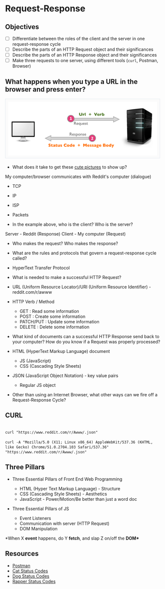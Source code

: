 # Request-Response

## Objectives

- [ ] Differentiate between the roles of the client and the server in one request-response cycle
- [ ] Describe the parts of an HTTP Request object and their significances
- [ ] Describe the parts of an HTTP Response object and their significances
- [ ] Make three requests to one server, using different tools (`curl`, Postman, Browser)

## What happens when you type a URL in the browser and press enter?

![request_resp](./req_resp.png)

- What does it take to get these [cute pictures](https://www.reddit.com/r/Awww/) to show up?

My computer/browser communicates with Reddit's computer (dialogue)

- TCP
- IP
- ISP
- Packets

- In the example above, who is the client? Who is the server?

Server - Reddit (Response)
Client - My computer (Request)

- Who makes the request? Who makes the response?

- What are the rules and protocols that govern a request-response cycle called?

- HyperText Transfer Protocol

- What is needed to make a successful HTTP Request?

- URL (Uniform Resource Locator)/URI (Uniform Resource Identifier) - reddit.com/r/awww
- HTTP Verb / Method

  - GET : Read some information
  - POST : Create some information
  - PATCH/PUT : Update some information
  - DELETE : Delete some information

- What kind of documents can a successful HTTP Response send back to your computer? How do you know if a Request was properly processed?

- HTML (HyperText Markup Language) document

  - JS (JavaScript)
  - CSS (Cascading Style Sheets)

- JSON (JavaScript Object Notation) - key value pairs

  - Regular JS object

- Other than using an Internet Browser, what other ways can we fire off a Request-Response Cycle?

## CURL

```shell

curl "https://www.reddit.com/r/Awww/.json"

curl -A "Mozilla/5.0 (X11; Linux x86_64) AppleWebKit/537.36 (KHTML, like Gecko) Chrome/51.0.2704.103 Safari/537.36" "https://www.reddit.com/r/Awww/.json"

```

## Three Pillars

- Three Essential Pillars of Front End Web Programming

  - HTML (Hyper Text Markup Language) - Structure
  - CSS (Cascading Style Sheets) - Aesthetics
  - JavaScript - Power/Motion/Be better than just a word doc

- Three Essential Pillars of JS
  - Event Listeners
  - Communication with server (HTTP Request)
  - DOM Manipulation

\*When X **event** happens, do Y **fetch**, and slap Z on/off the **DOM\***

## Resources

- [Postman](https://www.postman.com/)
- [Cat Status Codes](https://http.cat/)
- [Dog Status Codes](https://httpstatusdogs.com/)
- [Rapper Status Codes](http://httpstatusrappers.com/)
